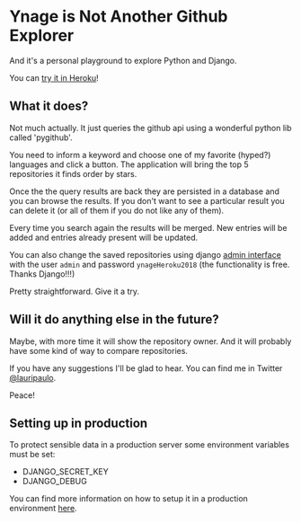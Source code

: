 # Ynage is Not Another Github Explorer

And it's a personal playground to explore Python and Django.

You can [try it in Heroku](https://ynage.herokuapp.com/)!

## What it does?

Not much actually. It just queries the github api using a wonderful 
python lib called 'pygithub'.

You need to inform a keyword and choose one of my favorite (hyped?) 
languages and click a button. The application will bring the top 5 
repositories it finds order by stars.

Once the the query results are back they are persisted in a database 
and you can browse the results. If you don't want to see a particular 
result you can delete it (or all of them if you do not like any of them).

Every time you search again the results will be merged. New entries 
will be added and entries already present will be updated.

You can also change the saved repositories using django 
[admin interface](https://ynage.herokuapp.com/admin/) with the 
user `admin` and password `ynageHeroku2018` (the functionality is 
free. Thanks Django!!!)

Pretty straightforward. Give it a try.

## Will it do anything else in the future?

Maybe, with more time it will show the repository owner. 
And it will probably have some kind of way to compare repositories.

If you have any suggestions I'll be glad to hear. You can find me 
in Twitter [@lauripaulo](https://twitter.com/lauripaulo).

Peace!

## Setting up in production

To protect sensible data in a production server some environment 
variables must be set:

- DJANGO_SECRET_KEY
- DJANGO_DEBUG

You can find more information on how to setup it in a production 
environment [here](https://developer.mozilla.org/en-US/docs/Learn/Server-side/Django/Deployment).
